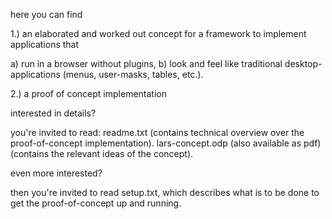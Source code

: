 
here you can find

1.)
an elaborated and worked out concept for a framework to implement applications that

a) run in a browser without plugins,
b) look and feel like traditional desktop-applications (menus, user-masks, tables, etc.).

2.)
a proof of concept implementation


interested in details?

you're invited to read:
readme.txt (contains technical overview over the proof-of-concept implementation).
lars-concept.odp (also available as pdf) (contains the relevant ideas of the concept).

even more interested?

then you're invited to read setup.txt, which describes what is to be done to get the proof-of-concept up and running.
